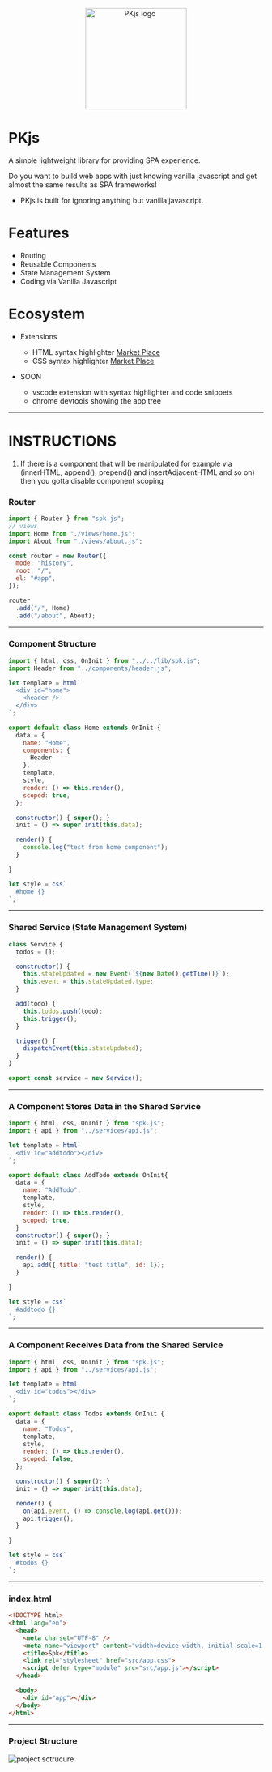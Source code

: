 <p align="center"><img width="200" height="200" src="./pk-logo.png" alt="PKjs logo"></p>

# PKjs

A simple lightweight library for providing SPA experience.

Do you want to build web apps with just knowing vanilla javascript and get almost the same results as SPA frameworks!

* PKjs is built for ignoring anything but vanilla javascript.

# Features
* Routing
* Reusable Components
* State Management System
* Coding via Vanilla Javascript

# Ecosystem
* Extensions
  * HTML syntax highlighter [Market Place](https://marketplace.visualstudio.com/items?itemName=Tobermory.es6-string-html)
  * CSS syntax highlighter [Market Place](https://marketplace.visualstudio.com/items?itemName=jpoissonnier.vscode-styled-components)

* SOON
  * vscode extension with syntax highlighter and code snippets
  * chrome devtools showing the app tree

---
# INSTRUCTIONS
1. If there is a component that will be manipulated for example via (innerHTML, append(), prepend() and insertAdjacentHTML and so on) then you gotta disable component scoping

### Router
```javascript
import { Router } from "spk.js";
// views
import Home from "./views/home.js";
import About from "./views/about.js";

const router = new Router({
  mode: "history",
  root: "/",
  el: "#app",
});

router
  .add("/", Home)
  .add("/about", About);
```

---

### Component Structure
```javascript
import { html, css, OnInit } from "../../lib/spk.js";
import Header from "../components/header.js";

let template = html`
  <div id="home">
    <header />
  </div>
`;

export default class Home extends OnInit {
  data = {
    name: "Home",
    components: {
      Header
    },
    template,
    style,
    render: () => this.render(),
    scoped: true,
  };

  constructor() { super(); }
  init = () => super.init(this.data);

  render() {
    console.log("test from home component");    
  }

}

let style = css`
  #home {}
`;
```
---

### Shared Service (State Management System)
```javascript
class Service {
  todos = [];

  constructor() {
    this.stateUpdated = new Event(`${new Date().getTime()}`);
    this.event = this.stateUpdated.type;
  }

  add(todo) {
    this.todos.push(todo);
    this.trigger();
  }

  trigger() {
    dispatchEvent(this.stateUpdated);
  }
}

export const service = new Service();
```
---

### A Component Stores Data in the Shared Service
```javascript
import { html, css, OnInit } from "spk.js";
import { api } from "../services/api.js";

let template = html`
  <div id="addtodo"></div>
`;

export default class AddTodo extends OnInit{
  data = {
    name: "AddTodo",
    template,
    style,
    render: () => this.render(),
    scoped: true,
  }
  constructor() { super(); }
  init = () => super.init(this.data);

  render() {
    api.add({ title: "test title", id: 1});
  }

}

let style = css`
  #addtodo {}
`;
```
---

### A Component Receives Data from the Shared Service
```javascript
import { html, css, OnInit } from "spk.js";
import { api } from "../services/api.js";

let template = html`
  <div id="todos"></div>
`;

export default class Todos extends OnInit {
  data = {
    name: "Todos",
    template,
    style,
    render: () => this.render(),
    scoped: false,
  };

  constructor() { super(); }
  init = () => super.init(this.data);

  render() {
    on(api.event, () => console.log(api.get()));
    api.trigger();
  }

}

let style = css`
  #todos {}
`;

```

---

### index.html 

```html
<!DOCTYPE html>
<html lang="en">
  <head>
    <meta charset="UTF-8" />
    <meta name="viewport" content="width=device-width, initial-scale=1.0" />
    <title>Spk</title>
    <link rel="stylesheet" href="src/app.css">
    <script defer type="module" src="src/app.js"></script>
  </head>

  <body>
    <div id="app"></div>
  </body>
</html>
```

---

### Project Structure
![project sctrucure](./structure.png)